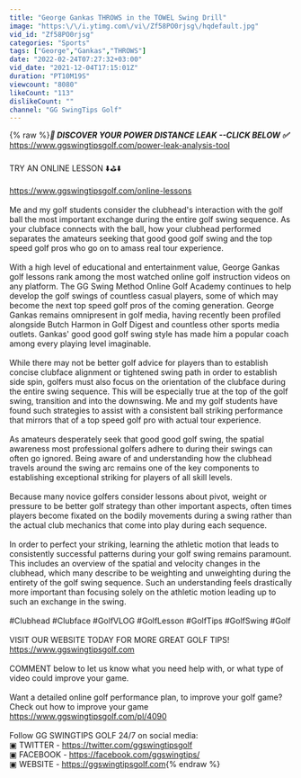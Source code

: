 ```yaml
---
title: "George Gankas THROWS in the TOWEL Swing Drill"
image: "https:\/\/i.ytimg.com\/vi\/Zf58PO0rjsg\/hqdefault.jpg"
vid_id: "Zf58PO0rjsg"
categories: "Sports"
tags: ["George","Gankas","THROWS"]
date: "2022-02-24T07:27:32+03:00"
vid_date: "2021-12-04T17:15:01Z"
duration: "PT10M19S"
viewcount: "8080"
likeCount: "113"
dislikeCount: ""
channel: "GG SwingTips Golf"
---
```

{% raw %}***🛑 DISCOVER YOUR POWER DISTANCE LEAK --CLICK BELOW ✅***<br /><a rel="nofollow" target="blank" href="https://www.ggswingtipsgolf.com/power-leak-analysis-tool">https://www.ggswingtipsgolf.com/power-leak-analysis-tool</a><br /><br />TRY AN ONLINE LESSON ⬇️⛳️⬇️<br /><br /><a rel="nofollow" target="blank" href="https://www.ggswingtipsgolf.com/online-lessons">https://www.ggswingtipsgolf.com/online-lessons</a><br /><br />Me and my golf students consider the clubhead's interaction with the golf ball the most important exchange during the entire golf swing sequence. As your clubface connects with the ball, how your clubhead performed separates the amateurs seeking that good good golf swing and the top speed golf pros  who go on to amass real tour experience.<br /><br />With a high level of educational and entertainment value, George Gankas golf lessons rank among the most watched online golf instruction videos on any platform. The GG Swing Method Online Golf Academy continues to help develop the golf swings of countless casual players, some of which may become the next top speed golf pros of the coming generation. George Gankas remains omnipresent in golf media, having recently been profiled alongside Butch Harmon in Golf Digest and countless other sports media outlets. Gankas' good good golf swing style has made him a popular coach among every playing level imaginable.<br /><br />While there may not be better golf advice for players than to establish concise clubface alignment or tightened swing path in order to establish side spin, golfers must also focus on the orientation of the clubface during the entire swing sequence. This will be especially true at the top of the golf swing, transition and into the downswing. Me and my golf students have found such strategies to assist with a consistent ball striking performance that mirrors that of a top speed golf pro with actual tour experience.<br /><br />As amateurs desperately seek that good good golf swing, the spatial awareness most professional golfers adhere to during their swings can often go ignored. Being aware of and understanding how the clubhead travels around the swing arc remains one of the key components to establishing exceptional striking for players of all skill levels.<br /><br />Because many novice golfers consider lessons about pivot, weight or pressure to be better golf strategy than other important aspects, often times players become fixated on the bodily movements during a swing rather than the actual club mechanics that come into play during each sequence.<br /><br />In order to perfect your striking, learning the athletic motion that leads to consistently successful patterns during your golf swing remains paramount. This includes an overview of the spatial and velocity changes in the clubhead, which many describe to be weighting and unweighting during the entirety of the golf swing sequence. Such an understanding feels drastically more important than focusing solely on the athletic motion leading up to such an exchange in the swing.<br /><br />#Clubhead #Clubface #GolfVLOG #GolfLesson #GolfTips #GolfSwing #Golf<br /><br />VISIT OUR WEBSITE TODAY FOR MORE GREAT GOLF TIPS!<br /><a rel="nofollow" target="blank" href="https://www.ggswingtipsgolf.com">https://www.ggswingtipsgolf.com</a><br /><br />COMMENT below to let us know what you need help with, or what type of video could improve your game. <br /><br />Want a detailed online golf performance plan, to improve your golf game? Check out how to improve your game <a rel="nofollow" target="blank" href="https://www.ggswingtipsgolf.com/pl/4090">https://www.ggswingtipsgolf.com/pl/4090</a><br /><br />Follow GG SWINGTIPS GOLF 24/7 on social media: <br />▣ TWITTER - <a rel="nofollow" target="blank" href="https://twitter.com/ggswingtipsgolf">https://twitter.com/ggswingtipsgolf</a><br />▣ FACEBOOK - <a rel="nofollow" target="blank" href="https://facebook.com/ggswingtips/">https://facebook.com/ggswingtips/</a><br />▣ WEBSITE - <a rel="nofollow" target="blank" href="https://ggswingtipsgolf.com">https://ggswingtipsgolf.com</a>{% endraw %}
